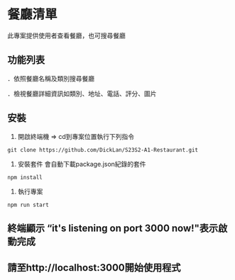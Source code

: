 # 餐廳清單

此專案提供使用者查看餐廳，也可搜尋餐廳


## 功能列表

．依照餐廳名稱及類別搜尋餐廳

．檢視餐廳詳細資訊如類別、地址、電話、評分、圖片

## 安裝

1. 開啟終端機 => cd到專案位置執行下列指令

```
git clone https://github.com/DickLan/S23S2-A1-Restaurant.git
```

1. 安裝套件 會自動下載package.json紀錄的套件

```
npm install
```

1. 執行專案

```
npm run start
```

## 終端顯示 “it's listening on port 3000 now!"表示啟動完成
## 請至http://localhost:3000開始使用程式
